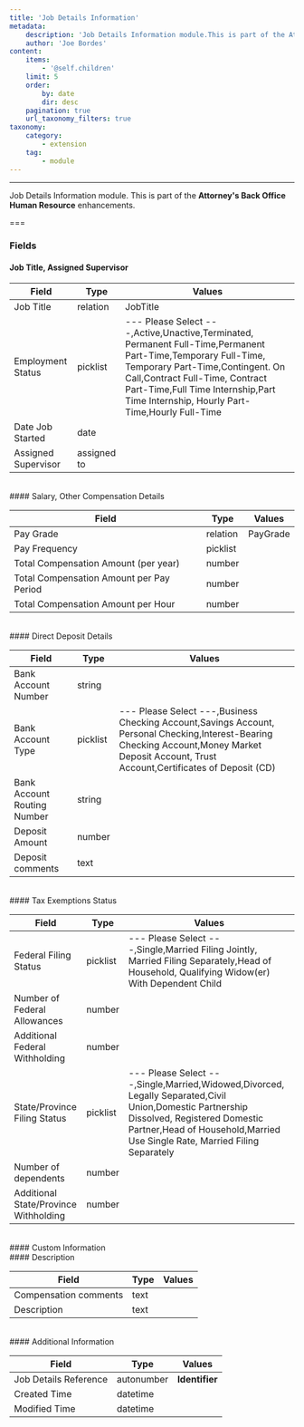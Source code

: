 ```yaml
---
title: 'Job Details Information'
metadata:
    description: 'Job Details Information module.This is part of the Attorneys Back Office Human Resource enhancements.'
    author: 'Joe Bordes'
content:
    items:
        - '@self.children'
    limit: 5
    order:
        by: date
        dir: desc
    pagination: true
    url_taxonomy_filters: true
taxonomy:
    category:
        - extension
    tag:
        - module
---
```

---
Job Details Information module.
This is part of the **Attorney's Back Office Human Resource** enhancements.

===

### Fields

#### Job Title, Assigned Supervisor

<table class="table table-striped">
<thead>
<tr class="header">
<th>Field</th>
<th>Type</th>
<th>Values</th>
</tr>
</thead>
<tbody>
<tr>
<td>Job Title</td>
<td>relation</td>
<td>JobTitle</td>
</tr>
<tr>
<td>Employment Status</td>
<td>picklist</td>
<td>--- Please Select ---,Active,Unactive,Terminated,
Permanent Full-Time,Permanent Part-Time,Temporary Full-Time,
Temporary Part-Time,Contingent. On Call,Contract Full-Time,
Contract Part-Time,Full Time Internship,Part Time Internship,
Hourly Part-Time,Hourly Full-Time</td>
</tr>
<tr>
<td>Date Job Started</td>
<td>date</td>
<td></td>
</tr>
<tr>
<td>Assigned Supervisor</td>
<td>assigned to</td>
<td></td>
</tr>
</tbody>
</table>
<br>
#### Salary, Other Compensation Details

<table class="table table-striped">
<thead>
<tr class="header">
<th>Field</th>
<th>Type</th>
<th>Values</th>
</tr>
</thead>
<tbody>
<tr>
<td>Pay Grade</td>
<td>relation</td>
<td>PayGrade</td>
</tr>
<tr>
<td>Pay Frequency</td>
<td>picklist</td>
<td></td>
</tr>
<tr>
<td>Total Compensation Amount (per year)</td>
<td>number</td>
<td></td>
</tr>
<tr>
<td>Total Compensation Amount per Pay Period</td>
<td>number</td>
<td></td>
</tr>
<tr>
<td>Total Compensation Amount per Hour</td>
<td>number</td>
<td></td>
</tr>
</tbody>
</table>
<br>
#### Direct Deposit Details

<table class="table table-striped">
<thead>
<tr class="header">
<th>Field</th>
<th>Type</th>
<th>Values</th>
</tr>
</thead>
<tbody>
<tr>
<td>Bank Account Number</td>
<td>string</td>
<td></td>
</tr>
<tr>
<td>Bank Account Type</td>
<td>picklist</td>
<td>--- Please Select ---,Business Checking Account,Savings Account,
Personal Checking,Interest-Bearing Checking Account,Money Market Deposit Account,
Trust Account,Certificates of Deposit (CD)</td>
</tr>
<tr>
<td>Bank Account Routing Number</td>
<td>string</td>
<td></td>
</tr>
<tr>
<td>Deposit Amount</td>
<td>number</td>
<td></td>
</tr>
<tr>
<td>Deposit comments</td>
<td>text</td>
<td></td>
</tr>
</tbody>
</table>
<br>
#### Tax Exemptions Status

<table class="table table-striped">
<thead>
<tr class="header">
<th>Field</th>
<th>Type</th>
<th>Values</th>
</tr>
</thead>
<tbody>
<tr>
<td>Federal Filing Status</td>
<td>picklist</td>
<td>--- Please Select ---,Single,Married Filing Jointly,
Married Filing Separately,Head of Household,
Qualifying Widow(er) With Dependent Child</td>
</tr>
<tr>
<td>Number of Federal Allowances</td>
<td>number</td>
<td></td>
</tr>
<tr>
<td>Additional Federal Withholding</td>
<td>number</td>
<td></td>
</tr>
<tr>
<td>State/Province Filing Status</td>
<td>picklist</td>
<td>--- Please Select ---,Single,Married,Widowed,Divorced,
Legally Separated,Civil Union,Domestic Partnership Dissolved,
Registered Domestic Partner,Head of Household,Married Use Single Rate,
Married Filing Separately</td>
</tr>
<tr>
<td>Number of dependents</td>
<td>number</td>
<td></td>
</tr>
<tr>
<td>Additional State/Province Withholding</td>
<td>number</td>
<td></td>
</tr>
</tbody>
</table>
<br>
#### Custom Information
<br>
#### Description

<table class="table table-striped">
<thead>
<tr class="header">
<th>Field</th>
<th>Type</th>
<th>Values</th>
</tr>
</thead>
<tbody>
<tr>
<td>Compensation comments</td>
<td>text</td>
<td></td>
</tr>
<tr>
<td>Description</td>
<td>text</td>
<td></td>
</tr>
</tbody>
</table>
<br>
#### Additional Information

<table class="table table-striped">
<thead>
<tr class="header">
<th>Field</th>
<th>Type</th>
<th>Values</th>
</tr>
</thead>
<tbody>
<tr>
<td>Job Details Reference</td>
<td>autonumber</td>
<td><strong>Identifier</strong></td>
</tr>
<tr>
<td>Created Time</td>
<td>datetime</td>
<td></td>
</tr>
<tr>
<td>Modified Time</td>
<td>datetime</td>
<td></td>
</tr>
</tbody>
</table>
